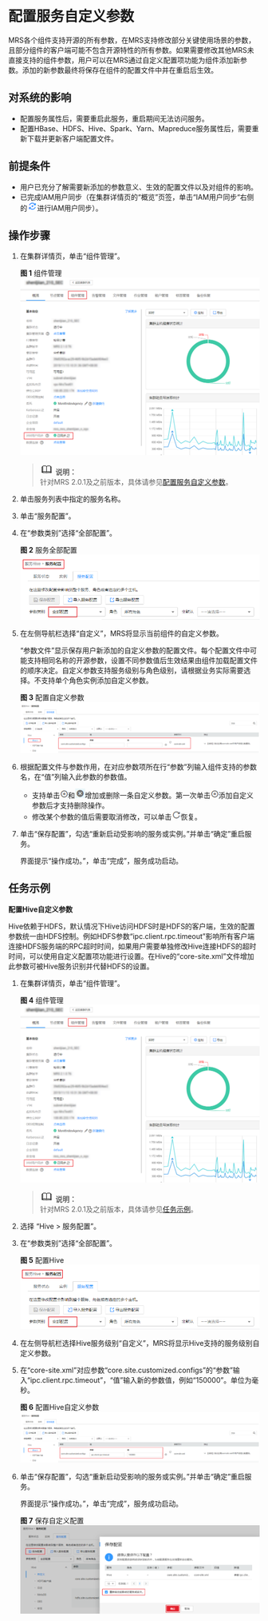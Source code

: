 # 配置服务自定义参数<a name="ZH-CN_TOPIC_0173397557"></a>

MRS各个组件支持开源的所有参数，在MRS支持修改部分关键使用场景的参数，且部分组件的客户端可能不包含开源特性的所有参数。如果需要修改其他MRS未直接支持的组件参数，用户可以在MRS通过自定义配置项功能为组件添加新参数。添加的新参数最终将保存在组件的配置文件中并在重启后生效。

## 对系统的影响<a name="section52388079191833"></a>

-   配置服务属性后，需要重启此服务，重启期间无法访问服务。
-   配置HBase、HDFS、Hive、Spark、Yarn、Mapreduce服务属性后，需要重新下载并更新客户端配置文件。

## 前提条件<a name="section41613932191911"></a>

-   用户已充分了解需要新添加的参数意义、生效的配置文件以及对组件的影响。
-   已完成IAM用户同步（在集群详情页的“概览”页签，单击“IAM用户同步“右侧的![](figures/icon_mrs_iam.png)进行IAM用户同步）。

## 操作步骤<a name="section46971658191927"></a>

1.  在集群详情页，单击“组件管理”。

    **图 1**  组件管理<a name="fig12565520121916"></a>  
    ![](figures/组件管理.png "组件管理")

    >![](public_sys-resources/icon-note.gif) **说明：**   
    >针对MRS 2.0.1及之前版本，具体请参见[配置服务自定义参数](配置服务自定义参数-106.md)。  

2.  单击服务列表中指定的服务名称。
3.  单击“服务配置”。
4.  在“参数类别”选择“全部配置”。

    **图 2**  服务全部配置<a name="fig1132531517512"></a>  
    ![](figures/服务全部配置.png "服务全部配置")

5.  在左侧导航栏选择“自定义”，MRS将显示当前组件的自定义参数。

    “参数文件”显示保存用户新添加的自定义参数的配置文件。每个配置文件中可能支持相同名称的开源参数，设置不同参数值后生效结果由组件加载配置文件的顺序决定。自定义参数支持服务级别与角色级别，请根据业务实际需要选择。不支持单个角色实例添加自定义参数。

    **图 3**  配置自定义参数<a name="fig165172171513"></a>  
    ![](figures/配置自定义参数.png "配置自定义参数")

6.  根据配置文件与参数作用，在对应参数项所在行“参数”列输入组件支持的参数名，在“值”列输入此参数的参数值。
    -   支持单击![](figures/zh-cn_image_0191009648.png)和![](figures/zh-cn_image_0191009717.png)增加或删除一条自定义参数。第一次单击![](figures/zh-cn_image_0191009652.png)添加自定义参数后才支持删除操作。
    -   修改某个参数的值后需要取消修改，可以单击![](figures/zh-cn_image_0191023636.png)恢复。

7.  单击“保存配置”，勾选“重新启动受影响的服务或实例。”并单击“确定”重启服务。

    界面提示“操作成功。”，单击“完成”，服务成功启动。


## 任务示例<a name="section32890065192053"></a>

**配置Hive自定义参数**

Hive依赖于HDFS，默认情况下Hive访问HDFS时是HDFS的客户端，生效的配置参数统一由HDFS控制。例如HDFS参数“ipc.client.rpc.timeout”影响所有客户端连接HDFS服务端的RPC超时时间，如果用户需要单独修改Hive连接HDFS的超时时间，可以使用自定义配置项功能进行设置。在Hive的“core-site.xml”文件增加此参数可被Hive服务识别并代替HDFS的设置。

1.  在集群详情页，单击“组件管理”。

    **图 4**  组件管理<a name="fig171561340142818"></a>  
    ![](figures/组件管理.png "组件管理")

    >![](public_sys-resources/icon-note.gif) **说明：**   
    >针对MRS 2.0.1及之前版本，具体请参见[任务示例](配置服务自定义参数-106.md#zh-cn_topic_0035251703_section32890065192053)。  

2.  选择 “Hive \> 服务配置”。
3.  在“参数类别”选择“全部配置”。

    **图 5**  配置Hive<a name="fig2492113443816"></a>  
    ![](figures/配置Hive.png "配置Hive")

4.  在左侧导航栏选择Hive服务级别“自定义”，MRS将显示Hive支持的服务级别自定义参数。
5.  在“core-site.xml”对应参数“core.site.customized.configs”的“参数”输入“ipc.client.rpc.timeout”，“值”输入新的参数值，例如“150000”。单位为毫秒。

    **图 6**  配置Hive自定义参数<a name="fig13155248164119"></a>  
    ![](figures/配置Hive自定义参数.png "配置Hive自定义参数")

6.  单击“保存配置”，勾选“重新启动受影响的服务或实例。”并单击“确定”重启服务。

    界面提示“操作成功。”，单击“完成”，服务成功启动。

    **图 7**  保存自定义配置<a name="fig1360765484617"></a>  
    ![](figures/保存自定义配置.png "保存自定义配置")


